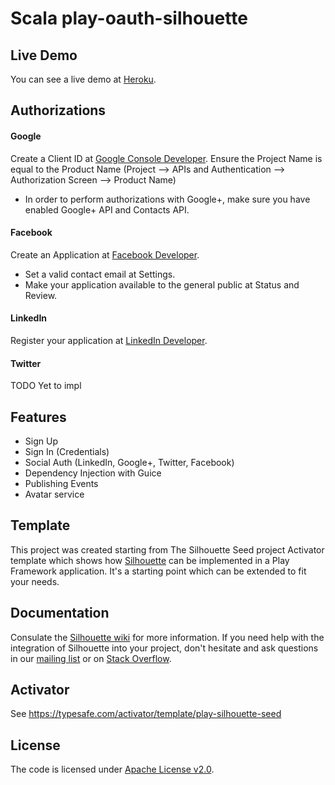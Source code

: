Scala play-oauth-silhouette
====================

## Live Demo

You can see a live demo at [Heroku](https://suryakanta.herokuapp.com/).

## Authorizations

#### Google

Create a Client ID at [Google Console Developer](https://console.developers.google.com/). Ensure the Project Name is equal to the Product Name (Project --> APIs and Authentication --> Authorization Screen --> Product Name)
- In order to perform authorizations with Google+, make sure you have enabled Google+ API and Contacts API.

#### Facebook

Create an Application at [Facebook Developer](https://developers.facebook.com/).
- Set a valid contact email at Settings.
- Make your application available to the general public at Status and Review.

#### LinkedIn

Register your application at [LinkedIn Developer](https://www.linkedin.com/secure/developer).

#### Twitter

TODO Yet to impl

## Features

* Sign Up
* Sign In (Credentials)
* Social Auth (LinkedIn, Google+, Twitter, Facebook)
* Dependency Injection with Guice
* Publishing Events
* Avatar service

## Template

This project was created starting from The Silhouette Seed project Activator template which shows how [Silhouette](https://github.com/mohiva/play-silhouette) can be implemented in a Play Framework application. It's a starting point which can be extended to fit your needs.

## Documentation

Consulate the [Silhouette wiki](https://github.com/mohiva/play-silhouette/wiki) for more information. If you need help with the integration of Silhouette into your project, don't hesitate and ask questions in our [mailing list](https://groups.google.com/forum/#!forum/play-silhouette) or on [Stack Overflow](http://stackoverflow.com/questions/tagged/playframework).

## Activator

See https://typesafe.com/activator/template/play-silhouette-seed

## License

The code is licensed under [Apache License v2.0](http://www.apache.org/licenses/LICENSE-2.0).

